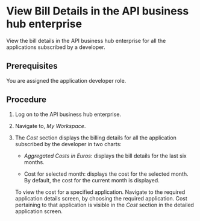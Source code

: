 <!-- copy8f776150723d4ef3baa01bdd533a5781 -->

# View Bill Details in the API business hub enterprise

View the bill details in the API business hub enterprise for all the applications subscribed by a developer.



<a name="copy8f776150723d4ef3baa01bdd533a5781__prereq_bsb_hyp_bz"/>

## Prerequisites

You are assigned the application developer role.



## Procedure

1.  Log on to the API business hub enterprise.

2.  Navigate to, *My Workspace*.

3.  The *Cost* section displays the billing details for all the application subscribed by the developer in two charts:

    -   *Aggregated Costs in Euros*: displays the bill details for the last six months.

    -   Cost for selected month: displays the cost for the selected month. By default, the cost for the current month is displayed.

    To view the cost for a specified application. Navigate to the required application details screen, by choosing the required application. Cost pertaining to that application is visible in the *Cost* section in the detailed application screen.


